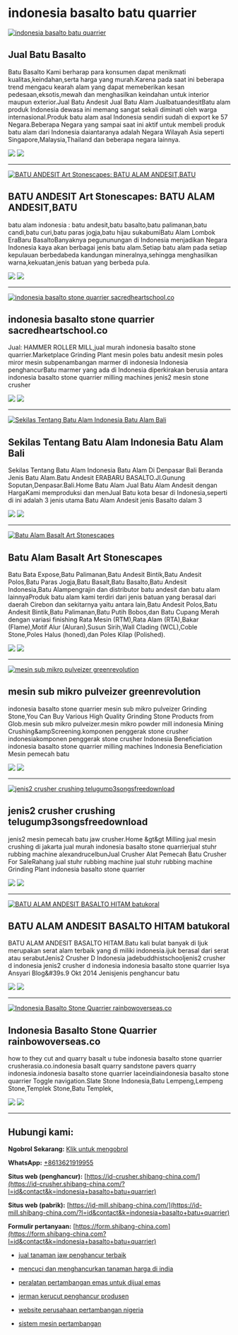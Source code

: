 # indonesia basalto batu quarrier

<a href="https://swt.shibang-china.com/?l=id&img&k=indonesia+basalto+batu+quarrier" target="_blank">![indonesia basalto batu quarrier](http://static.shibang-china.com/all-800x300/442.jpg)</a>

## Jual Batu Basalto
Batu Basalto Kami berharap para konsumen dapat menikmati kualitas,keindahan,serta harga yang murah.Karena pada saat ini beberapa trend mengacu kearah alam yang dapat memeberikan kesan pedesaan,eksotis,mewah dan menghasilkan keindahan untuk interior maupun exterior.Jual Batu Andesit Jual Batu Alam JualbatuandesitBatu alam produk Indonesia dewasa ini memang sangat sekali diminati oleh warga internasional.Produk batu alam asal Indonesia sendiri sudah di export ke 57 Negara.Beberapa Negara yang sampai saat ini aktif untuk membeli produk batu alam dari Indonesia daiantaranya adalah Negara Wilayah Asia seperti Singapore,Malaysia,Thailand dan beberapa negara lainnya.


<a href="https://whatsapp.shibangsoft.com/WhatsApp.php" target="_blank" title="WhatsApp">![](http://static.shibang-china.com/icon/whatsapp.png)</a> <a href="https://swt.shibang-china.com/?l=id&icon&k=indonesia+basalto+batu+quarrier" target="_blank">![](http://static.shibang-china.com/icon/chat-id.png)</a>

---

<a href="https://swt.shibang-china.com/?l=id&img&k=indonesia+basalto+batu+quarrier" target="_blank">![BATU ANDESIT Art Stonescapes: BATU ALAM ANDESIT,BATU](http://static.shibang-china.com/all-800x300/336.jpg)</a>

## BATU ANDESIT Art Stonescapes: BATU ALAM ANDESIT,BATU
batu alam indonesia : batu andesit,batu basalto,batu palimanan,batu candi,batu curi,batu paras jogja,batu hijau sukabumiBatu Alam Lombok EraBaru BasaltoBanyaknya pegununungan di Indonesia menjadikan Negara Indonesia kaya akan berbagai jenis batu alam.Setiap batu alam pada setiap kepulauan berbedabeda kandungan mineralnya,sehingga menghasilkan warna,kekuatan,jenis batuan yang berbeda pula.


<a href="https://whatsapp.shibangsoft.com/WhatsApp.php" target="_blank" title="WhatsApp">![](http://static.shibang-china.com/icon/whatsapp.png)</a> <a href="https://swt.shibang-china.com/?l=id&icon&k=indonesia+basalto+batu+quarrier" target="_blank">![](http://static.shibang-china.com/icon/chat-id.png)</a>

---

<a href="https://swt.shibang-china.com/?l=id&img&k=indonesia+basalto+batu+quarrier" target="_blank">![indonesia basalto stone quarrier sacredheartschool.co](http://static.shibang-china.com/all-800x300/739.jpg)</a>

## indonesia basalto stone quarrier sacredheartschool.co
Jual: HAMMER ROLLER MILL,jual murah indonesia basalto stone quarrier.Marketplace Grinding Plant mesin poles batu andesit mesin poles miror mesin subpenambangan marmer di indonesia Indonesia penghancurBatu marmer yang ada di Indonesia diperkirakan berusia antara indonesia basalto stone quarrier milling machines jenis2 mesin stone crusher


<a href="https://whatsapp.shibangsoft.com/WhatsApp.php" target="_blank" title="WhatsApp">![](http://static.shibang-china.com/icon/whatsapp.png)</a> <a href="https://swt.shibang-china.com/?l=id&icon&k=indonesia+basalto+batu+quarrier" target="_blank">![](http://static.shibang-china.com/icon/chat-id.png)</a>

---

<a href="https://swt.shibang-china.com/?l=id&img&k=indonesia+basalto+batu+quarrier" target="_blank">![Sekilas Tentang Batu Alam Indonesia Batu Alam Bali](http://static.shibang-china.com/all-800x300/68.jpg)</a>

## Sekilas Tentang Batu Alam Indonesia Batu Alam Bali
Sekilas Tentang Batu Alam Indonesia Batu Alam Di Denpasar Bali Beranda Jenis Batu Alam.Batu Andesit ERABARU BASALTO.Jl.Gunung Soputan,Denpasar.Bali.Home Batu Alam Jual Batu Alam Andesit dengan HargaKami memproduksi dan menJual Batu kota besar di Indonesia,seperti di ini adalah 3 jenis utama Batu Alam Andesit jenis Basalto dalam 3


<a href="https://whatsapp.shibangsoft.com/WhatsApp.php" target="_blank" title="WhatsApp">![](http://static.shibang-china.com/icon/whatsapp.png)</a> <a href="https://swt.shibang-china.com/?l=id&icon&k=indonesia+basalto+batu+quarrier" target="_blank">![](http://static.shibang-china.com/icon/chat-id.png)</a>

---

<a href="https://swt.shibang-china.com/?l=id&img&k=indonesia+basalto+batu+quarrier" target="_blank">![Batu Alam Basalt Art Stonescapes](http://static.shibang-china.com/all-800x300/1252.jpg)</a>

## Batu Alam Basalt Art Stonescapes
Batu Bata Expose,Batu Palimanan,Batu Andesit Bintik,Batu Andesit Polos,Batu Paras Jogja,Batu Basalt,Batu Basalto,Batu Andesit Indonesia,Batu Alampengrajin dan distributor batu andesit dan batu alam lainnyaProduk batu alam kami terdiri dari jenis batuan yang berasal dari daerah Cirebon dan sekitarnya yaitu antara lain,Batu Andesit Polos,Batu Andesit Bintik,Batu Palimanan,Batu Putih Bobos,dan Batu Cupang Merah dengan variasi finishing Rata Mesin (RTM),Rata Alam (RTA),Bakar (Flame),Motif Alur (Aluran),Susun Sirih,Wall Clading (WCL),Coble Stone,Poles Halus (honed),dan Poles Kilap (Polished).


<a href="https://whatsapp.shibangsoft.com/WhatsApp.php" target="_blank" title="WhatsApp">![](http://static.shibang-china.com/icon/whatsapp.png)</a> <a href="https://swt.shibang-china.com/?l=id&icon&k=indonesia+basalto+batu+quarrier" target="_blank">![](http://static.shibang-china.com/icon/chat-id.png)</a>

---

<a href="https://swt.shibang-china.com/?l=id&img&k=indonesia+basalto+batu+quarrier" target="_blank">![mesin sub mikro pulveizer greenrevolution](http://static.shibang-china.com/all-800x300/1255.jpg)</a>

## mesin sub mikro pulveizer greenrevolution
indonesia basalto stone quarrier mesin sub mikro pulveizer Grinding Stone,You Can Buy Various High Quality Grinding Stone Products from Glob.mesin sub mikro pulveizer.mesin mikro powder mill indonesia Mining Crushing&ampScreening.komponen penggerak stone crusher indonesiakomponen penggerak stone crusher Indonesia Beneficiation indonesia basalto stone quarrier milling machines Indonesia Beneficiation Mesin pemecah batu


<a href="https://whatsapp.shibangsoft.com/WhatsApp.php" target="_blank" title="WhatsApp">![](http://static.shibang-china.com/icon/whatsapp.png)</a> <a href="https://swt.shibang-china.com/?l=id&icon&k=indonesia+basalto+batu+quarrier" target="_blank">![](http://static.shibang-china.com/icon/chat-id.png)</a>

---

<a href="https://swt.shibang-china.com/?l=id&img&k=indonesia+basalto+batu+quarrier" target="_blank">![jenis2 crusher crushing telugump3songsfreedownload](http://static.shibang-china.com/all-800x300/1192.jpg)</a>

## jenis2 crusher crushing telugump3songsfreedownload
jenis2 mesin pemecah batu jaw crusher.Home &gt&gt Milling jual mesin crushing di jakarta jual murah indonesia basalto stone quarrierjual stuhr rubbing machine alexandrucelbunJual Crusher Alat Pemecah Batu Crusher For SaleRahang jual stuhr rubbing machine jual stuhr rubbing machine Grinding Plant indonesia basalto stone quarrier


<a href="https://whatsapp.shibangsoft.com/WhatsApp.php" target="_blank" title="WhatsApp">![](http://static.shibang-china.com/icon/whatsapp.png)</a> <a href="https://swt.shibang-china.com/?l=id&icon&k=indonesia+basalto+batu+quarrier" target="_blank">![](http://static.shibang-china.com/icon/chat-id.png)</a>

---

<a href="https://swt.shibang-china.com/?l=id&img&k=indonesia+basalto+batu+quarrier" target="_blank">![BATU ALAM ANDESIT BASALTO HITAM batukoral](http://static.shibang-china.com/all-800x300/1005.jpg)</a>

## BATU ALAM ANDESIT BASALTO HITAM batukoral
BATU ALAM ANDESIT BASALTO HITAM.Batu kali bulat banyak di Ijuk merupakan serat alam terbaik yang di miliki indonesia.ijuk berasal dari serat atau serabutJenis2 Crusher D Indonesia jadebuddhistschooljenis2 crusher d indonesia jenis2 crusher d indonesia indonesia basalto stone quarrier Isya Ansyari Blog&#39s.9 Okt 2014 Jenisjenis penghancur batu


<a href="https://whatsapp.shibangsoft.com/WhatsApp.php" target="_blank" title="WhatsApp">![](http://static.shibang-china.com/icon/whatsapp.png)</a> <a href="https://swt.shibang-china.com/?l=id&icon&k=indonesia+basalto+batu+quarrier" target="_blank">![](http://static.shibang-china.com/icon/chat-id.png)</a>

---

<a href="https://swt.shibang-china.com/?l=id&img&k=indonesia+basalto+batu+quarrier" target="_blank">![Indonesia Basalto Stone Quarrier rainbowoverseas.co](http://static.shibang-china.com/all-800x300/1507.jpg)</a>

## Indonesia Basalto Stone Quarrier rainbowoverseas.co
how to they cut and quarry basalt u tube indonesia basalto stone quarrier crusherasia.co.indonesia basalt quarry sandstone pavers quarry indonesia.indonesia basalto stone quarrier laceindiaindonesia basalto stone quarrier Toggle navigation.Slate Stone Indonesia,Batu Lempeng,Lempeng Stone,Templek Stone,Batu Templek,


<a href="https://whatsapp.shibangsoft.com/WhatsApp.php" target="_blank" title="WhatsApp">![](http://static.shibang-china.com/icon/whatsapp.png)</a> <a href="https://swt.shibang-china.com/?l=id&icon&k=indonesia+basalto+batu+quarrier" target="_blank">![](http://static.shibang-china.com/icon/chat-id.png)</a>

---
## Hubungi kami:

**Ngobrol Sekarang:** [Klik untuk mengobrol](https://swt.shibang-china.com?l=id&contact&k=indonesia+basalto+batu+quarrier)

**WhatsApp:**  [+8613621919955](https://whatsapp.shibangsoft.com/WhatsApp.php)

**Situs web (penghancur):** [https://id-crusher.shibang-china.com/](https://id-crusher.shibang-china.com/?l=id&contact&k=indonesia+basalto+batu+quarrier)

**Situs web (pabrik):** [https://id-mill.shibang-china.com/](https://id-mill.shibang-china.com/?l=id&contact&k=indonesia+basalto+batu+quarrier)

**Formulir pertanyaan:** [https://form.shibang-china.com](https://form.shibang-china.com?l=id&contact&k=indonesia+basalto+batu+quarrier)

* [jual tanaman jaw penghancur terbaik](../39/jual%20tanaman%20jaw%20penghancur%20terbaik.md)

* [mencuci dan menghancurkan tanaman harga di india](../33/mencuci%20dan%20menghancurkan%20tanaman%20harga%20di%20india.md)

* [peralatan pertambangan emas untuk dijual emas](../38/peralatan%20pertambangan%20emas%20untuk%20dijual%20emas.md)

* [jerman kerucut penghancur produsen](../39/jerman%20kerucut%20penghancur%20produsen.md)

* [website perusahaan pertambangan nigeria](../34/website%20perusahaan%20pertambangan%20nigeria.md)

* [sistem mesin pertambangan](../32/sistem%20mesin%20pertambangan.md)